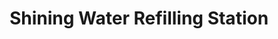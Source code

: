 ---
title: "Shining Water Refilling Station"
url: /iloilo-city/shining-water-refilling-station/
shop: water
---